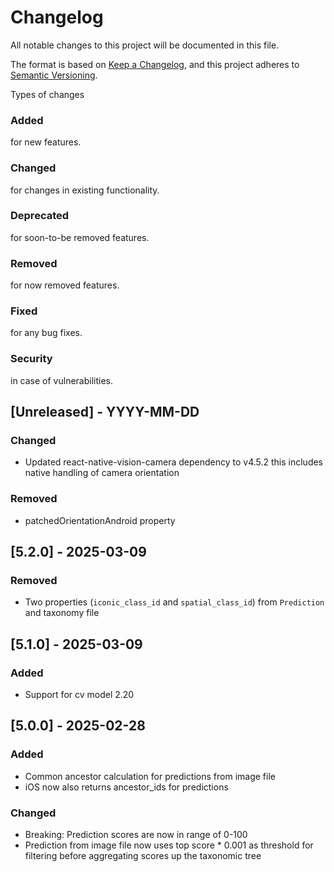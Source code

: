 # Changelog
All notable changes to this project will be documented in this file.

The format is based on [Keep a Changelog](https://keepachangelog.com/en/1.0.0/),
and this project adheres to [Semantic Versioning](https://semver.org/spec/v2.0.0.html).

Types of changes
### Added
for new features.
### Changed
for changes in existing functionality.
### Deprecated
for soon-to-be removed features.
### Removed
for now removed features.
### Fixed
for any bug fixes.
### Security
in case of vulnerabilities.

## [Unreleased] - YYYY-MM-DD
### Changed
- Updated react-native-vision-camera dependency to v4.5.2 this includes native handling of camera orientation
### Removed
- patchedOrientationAndroid property
## [5.2.0] - 2025-03-09
### Removed
- Two properties (`iconic_class_id` and `spatial_class_id`) from `Prediction` and taxonomy file
## [5.1.0] - 2025-03-09
### Added
- Support for cv model 2.20
## [5.0.0] - 2025-02-28
### Added
- Common ancestor calculation for predictions from image file
- iOS now also returns ancestor_ids for predictions
### Changed
- Breaking: Prediction scores are now in range of 0-100
- Prediction from image file now uses top score * 0.001 as threshold for filtering before aggregating scores up the taxonomic tree


